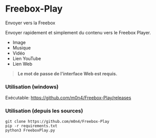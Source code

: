 # Freebox-Play
Envoyer vers la Freebox

Envoyer rapidement et simplement du contenu vers le Freebox Player.
* Image
* Musique
* Vidéo
* Lien YouTube
* Lien Web

> **Le mot de passe de l'interface Web est requis.**

### Utilisation (windows)
Exécutable: 
https://github.com/m0n4/Freebox-Play/releases

### Utilisation (depuis les sources)
```
git clone https://github.com/m0n4/Freebox-Play
pip -r requirements.txt
python3 FreeboxPlay.py 
```
